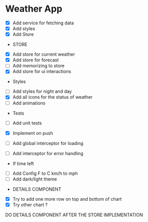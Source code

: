 # Weather App

- [x] Add service for fetching data
- [x] Add styles
- [x] Add Store
- STORE
- [x] Add store for current weather
- [x] Add store for forecast
- [ ] Add memorizing to store
- [x] Add store for ui interactions
- Styles
- [ ] Add styles for night and day
- [x] Add all icons for the status of weather
- [ ] Add animations
- Tests
- [ ] Add unit tests



- [x] Implement on push
- [ ] Add global interceptor for loading
- [ ] Add interceptor for error handling

- If time left
- [ ] Add Config F to C km/h to mph
- [ ] Add dark/light theme
 
- DETAILS COMPONENT
- [x] Try to add one more row on top and bottom of chart
- [x] Try other chart ?

DO DETAILS COMPONENT AFTER THE STORE IMPLEMENTATION
